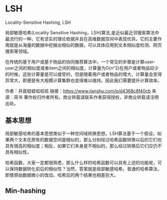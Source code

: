 # LSH

Locality-Sensitive Hashing, LSH

局部敏感哈希(Locality Sensitive Hashing，LSH)算法,是近似最近邻搜索算法中最流行的一种，它有坚实的理论依据并且在高维数据空间中表现优异。它的主要作用就是从海量的数据中挖掘出相似的数据，可以具体应用到文本相似度检测、网页搜索等领域。

在传统的基于用户或基于物品的协同推荐算法中，一个常见的步骤是计算user-user之间的相似度或者item之间的相似度，计算量为O(n^2)在用户或者物品较少的时候，这些计算量是可以接受的，但是随着用户或者物品的增大，计算量会变得异常大，即便是有大规模计算集群也变得难以维持。因此我们需要提升计算效率。

作者：井底蛙蛙呱呱呱
链接：https://www.jianshu.com/p/d4368c8f40cb
来源：简书
著作权归作者所有。商业转载请联系作者获得授权，非商业转载请注明出处。

## 基本思想

局部敏感哈希的基本思想类似于一种空间域转换思想，LSH算法基于一个假设，如果两个文本在原有的数据空间是相似的，那么分别经过哈希函数转换以后的它们也具有很高的相似度；相反，如果它们本身是不相似的，那么经过转换后它们应仍不具有相似性。

哈希函数，大家一定都很熟悉，那么什么样的哈希函数可以具有上述的功能呢，可以保持数据转化前后的相似性？当然，答案就是局部敏感哈希。普通的哈希算法，即使原始数据微小的改动，哈希后的两个结果也相差巨大。 　

## Min-hashing

